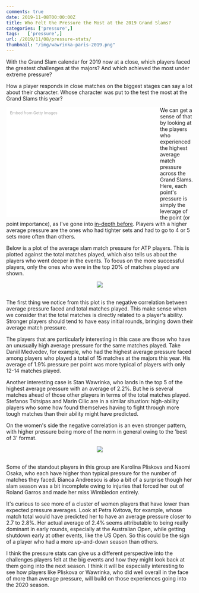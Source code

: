```yaml
---
comments: true
date: 2019-11-08T00:00:00Z
title: Who Felt the Pressure the Most at the 2019 Grand Slams?
categories: ['pressure',]
tags:   ['pressure',]
url: /2019/11/08/pressure-stats/
thumbnail: "/img/wawrinka-paris-2019.png"
---
```


With the Grand Slam calendar for 2019 now at a close, which players faced the greatest challenges at the majors? And which achieved the most under extreme pressure?

<!--more-->

How a player responds in close matches on the biggest stages can say a lot about their character. Whose character was put to the test the most at the Grand Slams this year?


<div class="getty embed image" style="background-color:#fff;display:inline-block;font-family:Roboto,sans-serif;color:#a7a7a7;font-size:11px;width:100%;max-width:394px;float:left;padding:2%;"><div style="padding:0;margin:0;text-align:left;"><a href="http://www.gettyimages.com.au/detail/1179227266" target="_blank" style="color:#a7a7a7;text-decoration:none;font-weight:normal !important;border:none;display:inline-block;">Embed from Getty Images</a></div><div style="overflow:hidden;position:relative;height:0;padding:66.66667% 0 0 0;width:100%;"><iframe src="//embed.gettyimages.com/embed/1179227266?et=sOUNkYy-SuZ8yzJgU-gXAA&tld=com.au&sig=DliWzk6Ra_mOXgKtqUP9ep_0-au4EI1vyofFibfp6Qc=&caption=true&ver=1" scrolling="no" frameborder="0" width="594" height="396" style="display:inline-block;position:absolute;top:0;left:0;width:100%;height:100%;margin:0;"></iframe></div></div>


We can get a sense of that by looking at the players who experienced the highest average match pressure across the Grand Slams. Here, each point's pressure is simply the leverage of the point (or point importance), as I've gone into [in-depth before](http://on-the-t.com/2016/08/29/us-open-mens-first-round-preview/). Players with a higher average pressure are the ones who had tighter sets and had to go to 4 or 5 sets more often than others.


Below is a plot of the average slam match pressure for ATP players. This is plotted against the total matches played, which also tells us about the players who went deeper in the events. To focus on the more successful players, only the ones who were in the top 20% of matches played are shown. 


<div style="text-align:center;">
<img src="/img/pressure_leaders_2019.png">
</div>

<br>

The first thing we notice from this plot is the negative correlation between average pressure faced and total matches played. This make sense when we consider that the total matches is directly related to a player's ability. Stronger players should tend to have easy initial rounds, bringing down their average match pressure.

The players that are particularly interesting in this case are those who have an unusually high average pressure for the same matches played. Take Daniil Medvedev, for example, who had the highest average pressure faced among players who played a total of 15 matches at the majors this year. His average of 1.9% pressure per point was more typical of players with only 12-14 matches played. 

Another interesting case is Stan Wawrinka, who lands in the top 5 of the highest average pressure with an average of 2.2%. But he is several matches ahead of those other players in terms of the total matches played. Stefanos Tsitsipas and Marin Cilic are in a similar situation: high-ability players who some how found themselves having to fight through more tough matches than their ability might have predicted.


On the women's side the negative correlation is an even stronger pattern, with higher pressure being more of the norm in general owing to the 'best of 3' format. 

<div style="text-align:center;">
<img src="/img/pressure_leaders_2019_wta.png">
</div>

<br>

Some of the standout players in this group are Karolina Pliskova and Naomi Osaka, who each have higher than typical pressure for the number of matches they faced. Bianca Andreescu is also a bit of a surprise though her slam season was a bit incomplete owing to injuries that forced her out of Roland Garros and made her miss Wimbledon entirely.

It's curious to see more of a cluster of women players that have lower than expected pressure averages. Look at Petra Kvitova, for example, whose match total would have predicted her to have an average pressure closer to 2.7 to 2.8%. Her actual average of 2.4% seems attributable to being really dominant in early rounds, especially at the Australian Open, while getting shutdown early at other events, like the US Open. So this could be the sign of a player who had a more up-and-down season than others.

I think the pressure stats can give us a different perspective into the challenges players felt at the big events and how they might look back at them going into the next season. I think it will be especially interesting to see how players like Pliskova or Wawrinka, who did well overall in the face of more than average pressure, will build on those experiences going into the 2020 season.
